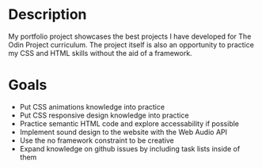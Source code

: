 # Description

My portfolio project showcases the best projects I have developed for The Odin Project curriculum.
The project itself is also an opportunity to practice my CSS and HTML skills without the aid of a framework.

# Goals

* Put CSS animations knowledge into practice
* Put CSS responsive design knowledge into practice
* Practice semantic HTML code and explore accessability if possible
* Implement sound design to the website with the Web Audio API
* Use the no framework constraint to be creative
* Expand knowledge on github issues by including task lists inside of them


